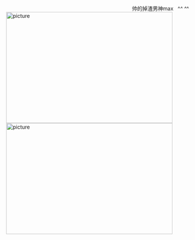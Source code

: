               <meta http-equiv="Content-Type" content="text/html;charset=utf-8">                  <title>html模板</title>      <meta name="Keywords" content="关键词，关键词">      <meta name="description" content="">                  <!--css,js-->      <!--css:层叠样式表，一件美丽的衣服-->      <style type="text/css">                *{margin:0px;padding:0px;}       body{font-size:80px;color:#333366;}                               </style>            <marquee scrollamount="16" behavior="alternate">帅的掉渣男神max   ^_^ ^_^</marquee>       <img src="images/5.jpg" title="picture" width="450" height="300" align="left">
    <img src="images/6.jpg" title="picture" width="450" height="300" align="left">    
